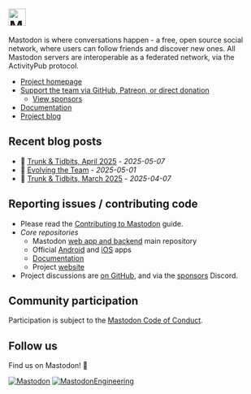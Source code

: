 <h1><picture>
  <source media="(prefers-color-scheme: dark)" srcset="https://raw.githubusercontent.com/mastodon/mastodon/main/lib/assets/wordmark.dark.png">
  <source media="(prefers-color-scheme: light)" srcset="https://raw.githubusercontent.com/mastodon/mastodon/main/lib/assets/wordmark.light.png">
  <img alt="Mastodon" src="https://github.com/mastodon/mastodon/raw/mainlib/assets/wordmark.light.png?raw=true" height="34">
</picture></h1>

Mastodon is where conversations happen - a free, open source social network, where users can follow friends and discover new ones. All Mastodon servers are interoperable as a federated network, via the ActivityPub protocol.

- [Project homepage](https://joinmastodon.org)
- [Support the team via GitHub, Patreon, or direct donation](https://joinmastodon.org/sponsors#donate)
  - [View sponsors](https://joinmastodon.org/sponsors)
- [Documentation](https://docs.joinmastodon.org)
- [Project blog](https://blog.joinmastodon.org)

## Recent blog posts

<!-- BLOG-POST-LIST:START -->
- :newspaper: [Trunk & Tidbits, April 2025](https://blog.joinmastodon.org/2025/05/trunk-tidbits-april-2025/) - *2025-05-07*
- :newspaper: [Evolving the Team](https://blog.joinmastodon.org/2025/05/evolving-the-team/) - *2025-05-01*
- :newspaper: [Trunk & Tidbits, March 2025](https://blog.joinmastodon.org/2025/04/trunk-tidbits-march-2025/) - *2025-04-07*
<!-- BLOG-POST-LIST:END -->

## Reporting issues / contributing code

- Please read the [Contributing to Mastodon](https://github.com/mastodon/.github/blob/main/CONTRIBUTING.md) guide.
- _Core repositories_
  - Mastodon [web app and backend](https://github.com/mastodon/mastodon) main repository
  - Official [Android](https://github.com/mastodon/mastodon-android) and [iOS](https://github.com/mastodon/mastodon-ios) apps
  - [Documentation](https://github.com/mastodon/documentation)
  - Project [website](https://github.com/mastodon/joinmastodon)
- Project discussions are [on GitHub](https://github.com/mastodon/mastodon/discussions), and via the [sponsors](https://www.patreon.com/mastodon/membership) Discord.

## Community participation

Participation is subject to the [Mastodon Code of Conduct](https://github.com/mastodon/.github/blob/main/CODE_OF_CONDUCT.md).

## Follow us

Find us on Mastodon! 🙂

[![Mastodon](https://img.shields.io/badge/Mastodon%20-%231DA1F2.svg?&style=flat-square&logo=mastodon&logoColor=white&color=6364FF)](https://mastodon.social/@mastodon) [![MastodonEngineering](https://img.shields.io/badge/MastodonEngineering%20-%231DA1F2.svg?&style=flat-square&logo=mastodon&logoColor=white&color=6364FF)](https://mastodon.social/@MastodonEngineering)
